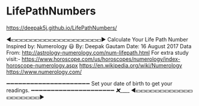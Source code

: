 # LifePathNumbers
 https://deepak5j.github.io/LifePathNumbers/

◀💴💵💴💵💴💵💴💵💴💵💴💵💴💵💴💵💴💵💴▶
Calculate Your Life Path Number
Inspired by: Numerology 😃
By: Deepak Gautam
Date: 16 August 2017
Data From: http://astrology-numerology.com/num-lifepath.html
For extra study visit:-
    https://www.horoscope.com/us/horoscopes/numerology/index-horoscope-numerology.aspx
    https://en.wikipedia.org/wiki/Numerology
    https://www.numerology.com/

➖➖➖➖➖➖➖➖➖➖➖➖➖➖➖➖➖➖➖➖➖
Set your date of birth to get your readings.
➖➖➖➖➖➖➖➖➖➖➖➖➖➖➖➖➖➖➖➖➖
___________________❌_______________________
◀💴💵💴💵💴💵💴💵💴💵💴💵💴💵💴💵💴💵💴▶
